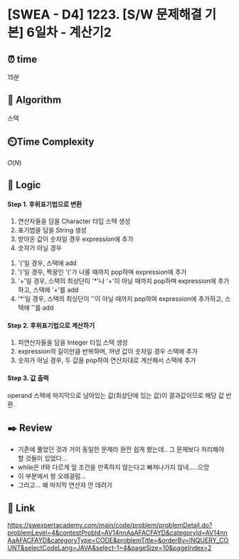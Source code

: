 # [SWEA - D4] 1223. [S/W 문제해결 기본] 6일차 - 계산기2
 
## ⏰  **time**

15분 
  
## :pushpin: **Algorithm**
스택
  
## ⏲️**Time Complexity**
$O(N)$
    
## :round_pushpin: **Logic**
#### Step 1. 후위표기법으로 변환
1. 연산자들을 담을 Character 타입 스택 생성
2. 표기법을 담을 String 생성
3. 받아온 값이 숫자일 경우 expression에 추가
4. 숫자가 아닐 경우
1) '('일 경우, 스택에 add
2) ')'일 경우, 짝꿍인 '('가 나올 때까지 pop하며 expression에 추가
3) '+'일 경우, 스택의 최상단이 '*'나 '+'이 아닐 때까지 pop하며 expression에 추가하고, 스택에 '+'를 add
4) '*'일 경우, 스택의 최상단이 ''이 아닐 때까지 pop하여 expression에 추가하고, 스택에 ''를 add

#### Step 2. 후위표기법으로 계산하기
1. 피연산자들을 담을 Integer 타입 스택 생성
2. expression의 길이만큼 반복하며, 꺼낸 값이 숫자일 경우 스택에 추가
3. 숫자가 아닐 경우, 두 값을 pop하여 연산자대로 계산해서 스택에 추가

#### Step 3. 값 출력
operand 스택에 마지막으로 남아있는 값(최상단에 있는 값)이 결과값이므로 해당 값 반환.

## :black_nib: **Review**
- 기존에 풀었던 것과 거의 동일한 문제라 완전 쉽게 봤는데.. 그 문제보다 처리해야 할 것들이 있었다...
- while은 if와 다르게 앞 조건을 만족하지 않는다고 빠져나가지 않네.....으앙
- 이 부분에서 왕 오래걸림...
- 그리고... 왜 마지막 연산자 안 데려가
  
## 📡 Link
https://swexpertacademy.com/main/code/problem/problemDetail.do?problemLevel=4&contestProbId=AV14nnAaAFACFAYD&categoryId=AV14nnAaAFACFAYD&categoryType=CODE&problemTitle=&orderBy=INQUERY_COUNT&selectCodeLang=JAVA&select-1=4&pageSize=10&pageIndex=2
